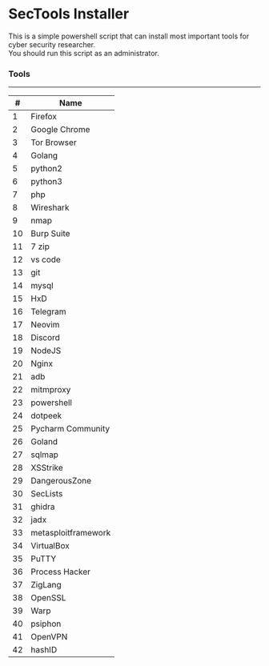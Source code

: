 # SecTools Installer

This is a simple powershell script that can install most important tools for cyber security researcher. <br>
You should run this script as an administrator.

### Tools
------------

| #   | Name                |
| --- | ------------------- |
| 1   | Firefox             |
| 2   | Google Chrome       |
| 3   | Tor Browser         |
| 4   | Golang              |
| 5   | python2             |
| 6   | python3             |
| 7   | php                 |
| 8   | Wireshark           |
| 9   | nmap                |
| 10  | Burp Suite          |
| 11  | 7 zip               |
| 12  | vs code             |
| 13  | git                 |
| 14  | mysql               |
| 15  | HxD                 |
| 16  | Telegram            |
| 17  | Neovim              |
| 18  | Discord             |
| 19  | NodeJS              |
| 20  | Nginx               |
| 21  | adb                 |
| 22  | mitmproxy           |
| 23  | powershell          |
| 24  | dotpeek             |
| 25  | Pycharm Community   |
| 26  | Goland              |
| 27  | sqlmap              |
| 28  | XSStrike            |
| 29  | DangerousZone       |
| 30  | SecLists            |
| 31  | ghidra              |
| 32  | jadx                |
| 33  | metasploitframework |
| 34  | VirtualBox          |
| 35  | PuTTY               |
| 36  | Process Hacker      |
| 37  | ZigLang             |
| 38  | OpenSSL             |
| 39  | Warp                |
| 40  | psiphon             |
| 41  | OpenVPN             |
| 42  | hashID             |

 
